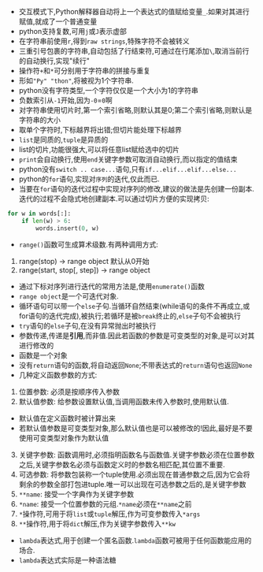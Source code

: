 - 交互模式下,Python解释器自动将上一个表达式的值赋给变量`_`.如果对其进行赋值,就成了一个普通变量
- python支持复数,可用`j`或`J`表示虚部
- 在字符串前使用`r`,得到`raw strings`,特殊字符不会被转义
- 三重引号包裹的字符串,自动包括了行结束符,可通过在行尾添加`\`,取消当前行的自动换行,实现"续行"
- 操作符`+`和`*`可分别用于字符串的拼接与重复
- 形如`"Py" "thon"`,将被视为1个字符串.
- python没有字符类型,一个字符仅仅是一个大小为1的字符串
- 负数索引从`-1`开始,因为`-0`=`0`啊
- 对字符串使用切片时,第一个索引省略,则默认其是0;第二个索引省略,则默认是字符串的大小
- 取单个字符时,下标越界将出错;但切片能处理下标越界
- `list`是同质的,`tuple`是异质的
- list的切片,功能很强大,可以将任意list赋给选中的切片
- `print`会自动换行,使用`end`关键字参数可取消自动换行,而以指定的值结束
- python没有`switch .. case...`语句,只有`if...elif...elif...else...`
- python的`for`语句,实现对`序列`的迭代,仅此而已.
- 当要在`for`语句的迭代过程中实现对序列的修改,建议的做法是先创建一份副本.迭代的过程不会隐式地创建副本.可以通过切片方便的实现拷贝:

```python
for w in words[:]:
    if len(w) > 6:
        words.insert(0, w)
```

- `range()`函数可生成算术级数.有两种调用方式:
 1. range(stop)                -> range object   默认从0开始
 2. range(start, stop[, step]) -> range object
- 通过下标对序列进行迭代的常用方法是,使用`enumerate()`函数
- `range object`是一个可迭代对象.
- 循环语句可以带一个`else`子句.当循环自然结束(while语句的条件不再成立,或for语句的迭代完成),被执行;若循环是被`break`终止的,`else`子句不会被执行
- `try`语句的`else`子句,在没有异常抛出时被执行
- 参数传递,传递是**引用**,而非值.因此若函数的参数是可变类型的对象,是可以对其进行修改的
- 函数是一个对象
- 没有`return`语句的函数,将自动返回`None`;不带表达式的`return`语句也返回`None`
- 几种定义函数参数的方式:
 1. 位置参数: 必须是按顺序传入参数
 2. 默认值参数: 给参数设置默认值,当调用函数未传入参数时,使用默认值.
  - 默认值在定义函数时被计算出来
  - 若默认值参数是可变类型对象,那么默认值也是可以被修改的!因此,最好是不要使用可变类型对象作为默认值
 3. 关键字参数: 函数调用时,必须指明函数名与函数值.关键字参数必须在位置参数之后,关键字参数名必须与函数定义时的参数名相匹配,其位置不重要.
 4. 可选参数: 将参数包装称一个tuple使用.必须出现在普通参数之后,因为它会将剩余的参数全部打包进tuple.唯一可以出现在可选参数之后的,是关键字参数
 5. `**name`: 接受一个字典作为关键字参数
 6. `*name`: 接受一个位置参数的元组.`*name`必须在`**name`之前
 7. `*`操作符,可用于将`list`或`tuple`解压,作为可变参数传入`*args`
 8. `**`操作符,用于将`dict`解压,作为关键字参数传入`**kw`
- `lambda`表达式,用于创建一个匿名函数.`lambda`函数可被用于任何函数能应用的场合.
- `lambda`表达式实际是一种语法糖
